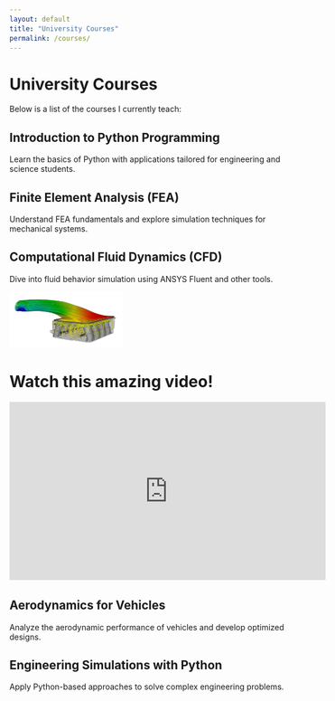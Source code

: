 ```yaml
---
layout: default
title: "University Courses"
permalink: /courses/
---
```


# University Courses

Below is a list of the courses I currently teach:

## **Introduction to Python Programming**
Learn the basics of Python with applications tailored for engineering and science students.

## **Finite Element Analysis (FEA)**
Understand FEA fundamentals and explore simulation techniques for mechanical systems.

## **Computational Fluid Dynamics (CFD)**
Dive into fluid behavior simulation using ANSYS Fluent and other tools.

<img src="assets/images/prueba.jpg" alt="Imagen" width="200" height="100">

<!DOCTYPE html>
<html lang="en">
<head>
    <meta charset="UTF-8">
    <meta name="viewport" content="width=device-width, initial-scale=1.0">
    <title>Embed YouTube Video</title>
</head>
<body>

<h1>Watch this amazing video!</h1>

<iframe width="560" height="315" src="https://www.youtube.com/embed/9mSB5O2gL0U" frameborder="0" allowfullscreen></iframe>

</body>
</html>


## **Aerodynamics for Vehicles**
Analyze the aerodynamic performance of vehicles and develop optimized designs.

## **Engineering Simulations with Python**
Apply Python-based approaches to solve complex engineering problems.
